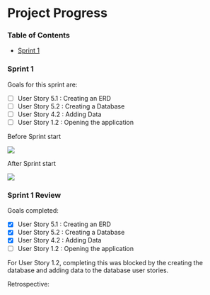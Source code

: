 # Project Progress

### Table of Contents

- [Sprint 1](#sprint-1)

### Sprint 1

Goals for this sprint are:

- [ ] User Story 5.1 : Creating an ERD
- [ ] User Story 5.2 : Creating a Database
- [ ] User Story 4.2 : Adding Data
- [ ] User Story 1.2 : Opening the application

Before Sprint start

![](..\Images\Sprint1Goals.jpg)

After Sprint start

![](..\Images\Sprint1GoalsAfter.jpg)

### Sprint 1 Review

Goals completed:

- [x] User Story 5.1 : Creating an ERD
- [x] User Story 5.2 : Creating a Database
- [x] User Story 4.2 : Adding Data
- [ ] User Story 1.2 : Opening the application

For User Story 1.2, completing this was blocked by the creating the database and adding data to the database user stories.

Retrospective:



